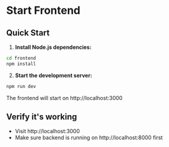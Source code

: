 # Start Frontend

## Quick Start

1. **Install Node.js dependencies:**
```bash
cd frontend
npm install
```

2. **Start the development server:**
```bash
npm run dev
```

The frontend will start on http://localhost:3000

## Verify it's working

- Visit http://localhost:3000
- Make sure backend is running on http://localhost:8000 first